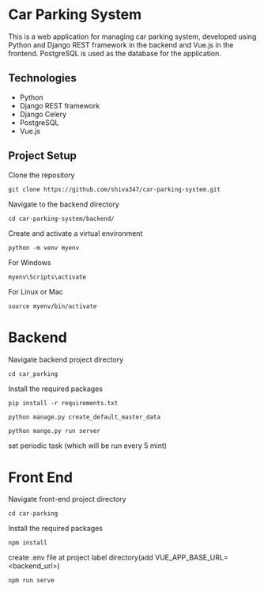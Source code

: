 # Car Parking System

This is a web application for managing car parking system, developed using Python and Django REST framework 
in the backend and Vue.js in the frontend. PostgreSQL is used as the database for the application.


## Technologies

- Python
- Django REST framework
- Django Celery 
- PostgreSQL
- Vue.js


## Project Setup 
Clone the repository
```
git clone https://github.com/shiva347/car-parking-system.git
```

Navigate to the backend directory
```
cd car-parking-system/backend/
```

Create and activate a virtual environment
```
python -m venv myenv
```
For Windows 
```
myenv\Scripts\activate
```
For Linux or Mac
```
source myenv/bin/activate
```

# Backend 
Navigate backend project directory
```
cd car_parking
```
Install the required packages
```
pip install -r requirements.txt
```

```
python manage.py create_default_master_data
```

```
python mange.py run server
```

set periodic task (which will be run every 5 mint)

# Front End
Navigate front-end project directory
```
cd car-parking
```
Install the required packages
```
npm install
```

create .env file at project label directory(add VUE_APP_BASE_URL=<backend_url>)

```
npm run serve
```


